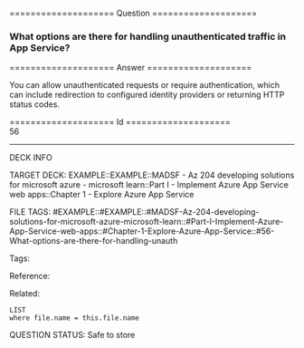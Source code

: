 ==================== Question ====================  

### What options are there for handling unauthenticated traffic in App Service?  

==================== Answer ====================  

You can allow unauthenticated requests or require authentication, which can include redirection to configured identity providers or returning HTTP status codes.

==================== Id ====================  
56

---

DECK INFO

TARGET DECK: EXAMPLE::EXAMPLE::MADSF - Az 204 developing solutions for microsoft azure - microsoft learn::Part I - Implement Azure App Service web apps::Chapter 1 - Explore Azure App Service

FILE TAGS: #EXAMPLE::#EXAMPLE::#MADSF-Az-204-developing-solutions-for-microsoft-azure-microsoft-learn::#Part-I-Implement-Azure-App-Service-web-apps::#Chapter-1-Explore-Azure-App-Service::#56-What-options-are-there-for-handling-unauth

Tags:

Reference:

Related:

```dataview
LIST
where file.name = this.file.name
```

QUESTION STATUS: Safe to store
